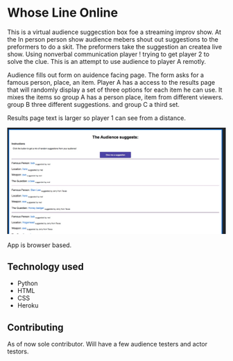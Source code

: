 # Whose Line Online

This is a virtual audience suggecstion box foe a streaming improv show. At the In person person show audience mebers shout out suggestions to the preformers to do a skit. The preformers take the suggestion an createa live show. Using nonverbal communication player ! trying to get player 2 to solve the clue. This is an attempt to use audience to player A remotly.

Audience fills out form on auidence facing page. The form asks for a famous person, place, an item. Player A has a access to the results page that will randomly display a set of three options for each item he can use. It mixes the items so group A has a person place, item from different viewers. group B three different suggestions. and group C a third set.

Results page text is larger so player 1 can see from a distance.

!["screen grab of app"](https://github.com/ClJarvis/WhoseLineOnline/blob/main/onlineimprov/images/whoseLineResult.jpg)

App is browser based.

## Technology used
* Python
* HTML
* CSS
* Heroku


## Contributing

As of now sole contributor. Will have a few audience testers and actor testors.
